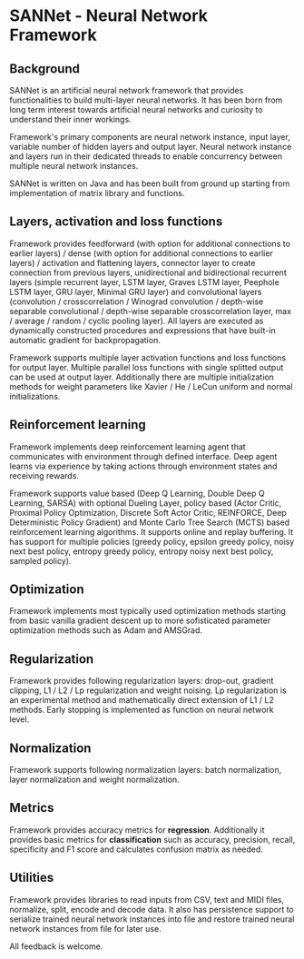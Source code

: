 # SANNet - Neural Network Framework

## Background
SANNet is an artificial neural network framework that provides functionalities to build multi-layer neural networks. It has been born from long term interest towards artificial neural networks and curiosity to understand their inner workings.

Framework's primary components are neural network instance, input layer, variable number of hidden layers and output layer. Neural network instance and layers run in their dedicated threads to enable concurrency between multiple neural network instances.

SANNet is written on Java and has been built from ground up starting from implementation of matrix library and functions. 

## Layers, activation and loss functions
Framework provides feedforward (with option for additional connections to earlier layers) / dense (with option for additional connections to earlier layers) / activation and flattening layers, connector layer to create connection from previous layers, unidirectional and bidirectional recurrent layers (simple recurrent layer, LSTM layer, Graves LSTM layer, Peephole LSTM layer, GRU layer, Minimal GRU layer) and convolutional layers (convolution / crosscorrelation / Winograd convolution / depth-wise separable convolutional / depth-wise separable crosscorrelation layer, max / average / random / cyclic pooling layer). All layers are executed as dynamically constructed procedures and expressions that have built-in automatic gradient for backpropagation.

Framework supports multiple layer activation functions and loss functions for output layer. Multiple parallel loss functions with single splitted output can be used at output layer. Additionally there are multiple initialization methods for weight parameters like Xavier / He / LeCun uniform and normal initializations.

## Reinforcement learning
Framework implements deep reinforcement learning agent that communicates with environment through defined interface. Deep agent learns via experience by taking actions through environment states and receiving rewards.

Framework supports value based (Deep Q Learning, Double Deep Q Learning, SARSA) with optional Dueling Layer, policy based (Actor Critic, Proximal Policy Optimization, Discrete Soft Actor Critic, REINFORCE, Deep Deterministic Policy Gradient) and Monte Carlo Tree Search (MCTS) based reinforcement learning algorithms. It supports online and replay buffering. It has support for multiple policies (greedy policy, epsilon greedy policy, noisy next best policy, entropy greedy policy, entropy noisy next best policy, sampled policy).

## Optimization
Framework implements most typically used optimization methods starting from basic vanilla gradient descent up to more sofisticated parameter optimization methods such as Adam and AMSGrad.

## Regularization
Framework provides following regularization layers: drop-out, gradient clipping, L1 / L2 / Lp regularization and weight noising. Lp regularization is an experimental method and mathematically direct extension of L1 / L2 methods. Early stopping is implemented as function on neural network level.

## Normalization
Framework supports following normalization layers: batch normalization, layer normalization and weight normalization.

## Metrics
Framework provides accuracy metrics for **regression**. Additionally it provides basic metrics for **classification** such as accuracy, precision, recall, specificity and F1 score and calculates confusion matrix as needed.

## Utilities
Framework provides libraries to read inputs from CSV, text and MIDI files, normalize, split, encode and decode data. It also has persistence support to serialize trained neural network instances into file and restore trained neural network instances from file for later use.

All feedback is welcome.
